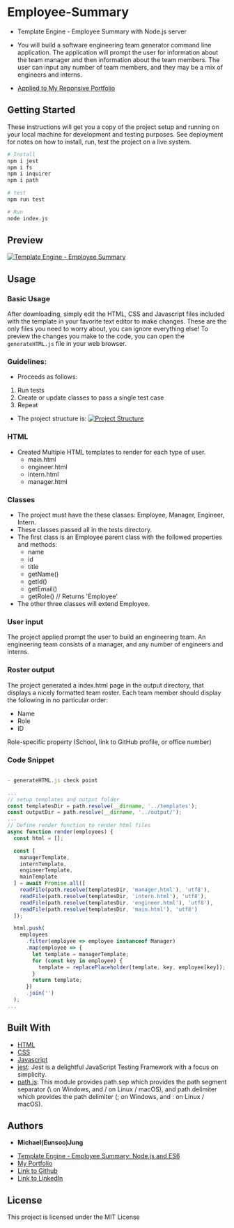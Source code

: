 # Employee-Summary

- Template Engine - Employee Summary with Node.js server

- You will build a software engineering team generator command line application. The application will prompt the user for information about the team manager and then information about the team members. The user can input any number of team members, and they may be a mix of engineers and interns.

- [Applied to My Reponsive Portfolio](https://eunsoojung.github.io/Unit-02-Responsive-Portfolio/portfolio.html)

## Getting Started

These instructions will get you a copy of the project setup and running on your local machine for development and testing purposes.
See deployment for notes on how to install, run, test the project on a live system.

```bash
# Install
npm i jest
npm i fs
npm i inquirer
npm i path

# test
npm run test

# Run
node index.js
```

## Preview

[![Template Engine - Employee Summary](https://github.com/EunsooJung/Employee-Summary/blob/master/assets/images/Emp-Summ.gif)](https://github.com/EunsooJung/Employee-Summary/blob/master/assets/images/Emp-Summ.gif)

## Usage

### Basic Usage

After downloading, simply edit the HTML, CSS and Javascript files included with the template in your favorite text editor to make changes. These are the only files you need to worry about, you can ignore everything else! To preview the changes you make to the code, you can open the `generateHTML.js` file in your web browser.

### Guidelines:

- Proceeds as follows:

1. Run tests
2. Create or update classes to pass a single test case
3. Repeat

- The project structure is:
  [![Project Structure](https://github.com/EunsooJung/Employee-Summary/blob/master/assets/images/Proejct-Structure.png)](https://github.com/EunsooJung/Employee-Summary/blob/master/assets/images/Proejct-Structure.png)

### HTML

- Created Multiple HTML templates to render for each type of user.
  - main.html
  - engineer.html
  - intern.html
  - manager.html

### Classes

- The project must have the these classes: Employee, Manager, Engineer, Intern.
- These classes passed all in the tests directory.
- The first class is an Employee parent class with the followed properties and methods:
  - name
  - id
  - title
  - getName()
  - getId()
  - getEmail()
  - getRole() // Returns 'Employee'
- The other three classes will extend Employee.

### User input

The project applied prompt the user to build an engineering team. An engineering team consists of a manager, and any number of engineers and interns.

### Roster output

The project generated a index.html page in the output directory, that displays a nicely formatted team roster. Each team member should display the following in no particular order:

- Name
- Role
- ID

Role-specific property (School, link to GitHub profile, or office number)

### Code Snippet

```javascript

- generateHTML.js check point

...
// setup templates and output folder
const templatesDir = path.resolve(__dirname, '../templates');
const outputDir = path.resolve(__dirname, '../output/');
...
// Define render function to render html files
async function render(employees) {
  const html = [];

  const [
    managerTemplate,
    internTemplate,
    engineerTemplate,
    mainTemplate
  ] = await Promise.all([
    readFile(path.resolve(templatesDir, 'manager.html'), 'utf8'),
    readFile(path.resolve(templatesDir, 'intern.html'), 'utf8'),
    readFile(path.resolve(templatesDir, 'engineer.html'), 'utf8'),
    readFile(path.resolve(templatesDir, 'main.html'), 'utf8')
  ]);

  html.push(
    employees
      .filter(employee => employee instanceof Manager)
      .map(employee => {
        let template = managerTemplate;
        for (const key in employee) {
          template = replacePlaceholder(template, key, employee[key]);
        }
        return template;
      })
      .join('')
  );
...

```

## Built With

- [HTML](https://developer.mozilla.org/en-US/docs/Web/HTML)
- [CSS](https://developer.mozilla.org/en-US/docs/Web/CSS)
- [Javascript](https://developer.mozilla.org/en-US/docs/Web/JavaScript)
- [jest](https://jestjs.io/): Jest is a delightful JavaScript Testing Framework with a focus on simplicity.
- [path.js](https://nodejs.dev/the-nodejs-path-module): This module provides path.sep which provides the path segment separator (\ on Windows, and / on Linux / macOS), and path.delimiter which provides the path delimiter (; on Windows, and : on Linux / macOS).

## Authors

- **Michael(Eunsoo)Jung**

* [Template Engine - Employee Summary: Node.js and ES6](https://eunsoojung.github.io/Employee-Summary/)
* [My Portfolio](https://eunsoojung.github.io/Unit-02-Responsive-Portfolio/portfolio.html)
* [Link to Github](https://github.com/)
* [Link to LinkedIn](www.linkedin.com/in/eun-soo-jung/)

## License

This project is licensed under the MIT License
